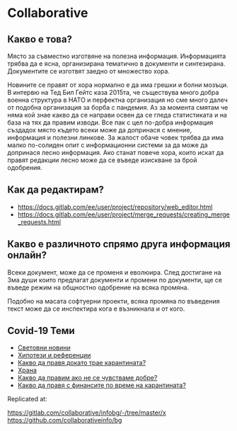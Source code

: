 # Collaborative

## Какво е това?

Място за съвместно изготвяне на полезна информация.
Информацията трябва да е ясна, организирана тематично в документи и синтезирана. 
Документите се изготвят заедно от множество хора.

Новините се правят от хора нормално е да има грешки и болни мозъци.
В интервю на Тед Бил Гейтс каза 2015та, че съществува много добра военна структура в НАТО и перфектна организация но сме много далеч от подобна организация за борба с пандемия.
Аз за момента смятам че няма кой знае какво да се направи освен да се гледа статистиката и на база на тях да правим изводи.
Все пак с цел по-добра информация създадох място където всеки може да допринася с мнение, информация и полезни линкове. За жалост обаче човек трябва да има малко по-солиден опит с информационни системи за да може да допринася лесно информация.
Ако станат повече хора, които искат да правят редакции лесно може да се въведе изискване за брой одобрения.

## Как да редактирам?

- https://docs.gitlab.com/ee/user/project/repository/web_editor.html
- https://docs.gitlab.com/ee/user/project/merge_requests/creating_merge_requests.html

## Какво е различното спрямо друга информация онлайн?

Всеки документ, може да се променя и еволюира.
След достигане на 3ма души които предлагат документи и промени по документи,
ще се въведе режим на общностно одобрение на всяка промяна.

Подобно на масата софтуерни проекти, всяка промяна по въведения текст
може да се инспектира кога е възникнала и от кого.

## Covid-19 Теми

- [Световни новини](./covid-19/world-news.md)
- [Хипотези и референции](./covid-19/research)
- [Какво да правя докато трае карантината?](./covid-19/living_quarantine.md)
- [Храна](./covid-19/cheap_food.md)
- [Какво да правим ако не се чувстваме добре?](./covid-19/discomfort_steps.md)
- [Какво да правя с финансите по време на карантината?](./covid-19/finance_quarantine.md)

Replicated at:

https://gitlab.com/collaborative/infobg/-/tree/master/x
https://github.com/collaborativeinfo/bg
